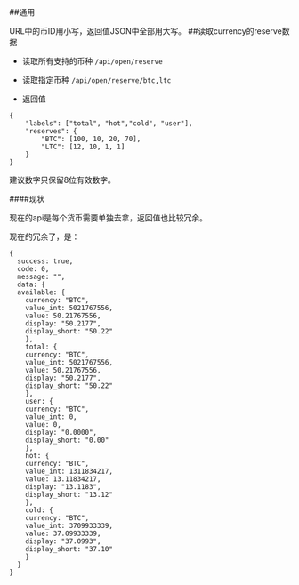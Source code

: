 

##通用

URL中的币ID用小写，返回值JSON中全部用大写。
##读取currency的reserve数据

- 读取所有支持的币种
```/api/open/reserve```

- 读取指定币种
```/api/open/reserve/btc,ltc```

- 返回值
```
{
    "labels": ["total", "hot","cold", "user"],
    "reserves": {
        "BTC": [100, 10, 20, 70],
        "LTC": [12, 10, 1, 1]
    }
}
```
建议数字只保留8位有效数字。

####现状

现在的api是每个货币需要单独去拿，返回值也比较冗余。

现在的冗余了，是：
```
{
  success: true,
  code: 0,
  message: "",
  data: {
  available: {
    currency: "BTC",
    value_int: 5021767556,
    value: 50.21767556,
    display: "50.2177",
    display_short: "50.22"
    },
    total: {
    currency: "BTC",
    value_int: 5021767556,
    value: 50.21767556,
    display: "50.2177",
    display_short: "50.22"
    },
    user: {
    currency: "BTC",
    value_int: 0,
    value: 0,
    display: "0.0000",
    display_short: "0.00"
    },
    hot: {
    currency: "BTC",
    value_int: 1311834217,
    value: 13.11834217,
    display: "13.1183",
    display_short: "13.12"
    },
    cold: {
    currency: "BTC",
    value_int: 3709933339,
    value: 37.09933339,
    display: "37.0993",
    display_short: "37.10"
    }
  }
}
```